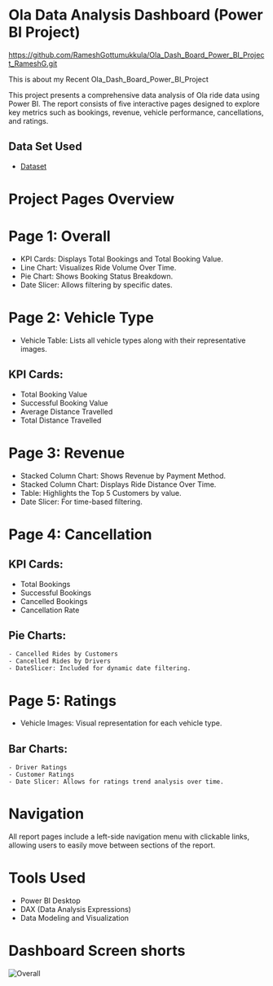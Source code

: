 # Ola Data Analysis Dashboard (Power BI Project)
https://github.com/RameshGottumukkula/Ola_Dash_Board_Power_BI_Project_RameshG.git

This is about my Recent Ola_Dash_Board_Power_BI_Project

This project presents a comprehensive data analysis of Ola ride data using Power BI. The report consists of five interactive pages designed to explore key metrics such as bookings, revenue, vehicle performance, cancellations, and ratings.

## Data Set Used

- <a href="https://github.com/RameshGottumukkula/Ola_Dash_Board_Power_BI_Project_RameshG/blob/main/Bookings-100000-Rows.xlsx">Dataset</a>

# Project Pages Overview
# Page 1: Overall

- KPI Cards: Displays Total Bookings and Total Booking Value.
- Line Chart: Visualizes Ride Volume Over Time.
- Pie Chart: Shows Booking Status Breakdown.
- Date Slicer: Allows filtering by specific dates.

# Page 2: Vehicle Type
- Vehicle Table: Lists all vehicle types along with their representative images.

## KPI Cards:

- Total Booking Value
- Successful Booking Value
- Average Distance Travelled
- Total Distance Travelled

# Page 3: Revenue

- Stacked Column Chart: Shows Revenue by Payment Method.
- Stacked Column Chart: Displays Ride Distance Over Time.
- Table: Highlights the Top 5 Customers by value.
- Date Slicer: For time-based filtering.

# Page 4: Cancellation

## KPI Cards:

  - Total Bookings
  - Successful Bookings
  - Cancelled Bookings
  - Cancellation Rate

## Pie Charts:

    - Cancelled Rides by Customers
    - Cancelled Rides by Drivers
    - DateSlicer: Included for dynamic date filtering.

# Page 5: Ratings

  - Vehicle Images: Visual representation for each vehicle type.
  
  ## Bar Charts:
  
    - Driver Ratings
    - Customer Ratings
    - Date Slicer: Allows for ratings trend analysis over time.

# Navigation
  
  All report pages include a left-side navigation menu with clickable links, allowing users to easily move between sections of the report.

# Tools Used
  
  - Power BI Desktop
  - DAX (Data Analysis Expressions)
  - Data Modeling and Visualization
# Dashboard Screen shorts
![Overall](https://github.com/user-attachments/assets/bfd16c89-0c2f-43de-be30-27002cb395ce)
